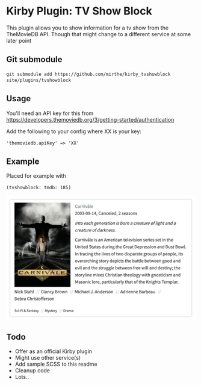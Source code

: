 # Kirby Plugin: TV Show Block

This plugin allows you to show information for a tv show from the TheMovieDB API. 
Though that might change to a different service at some later point

## Git submodule

```
git submodule add https://github.com/mirthe/kirby_tvshowblock site/plugins/tvshowblock
```

## Usage

You'll need an API key for this from 
https://developers.themoviedb.org/3/getting-started/authentication

Add the following to your config where XX is your key:

    'themoviedb.apiKey' => 'XX'

## Example 

Placed for example with 

    (tvshowblock: tmdb: 185)

<img src="https://github.com/mirthe/kirby_tvshowblock/blob/9769099779996c7b40c8beda97eebd5d1ebee1e4/example.png" alt="Example of usage">

## Todo

- Offer as an official Kirby plugin
- Might use other service(s)
- Add sample SCSS to this readme
- Cleanup code
- Lots..
